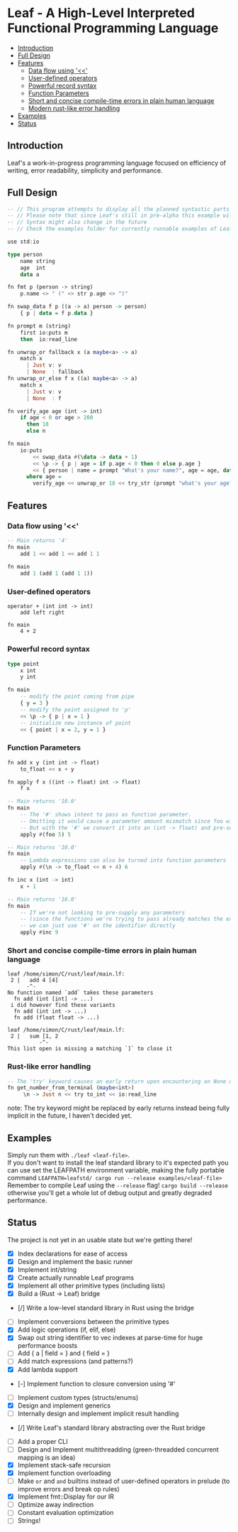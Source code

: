 # Leaf - A High-Level Interpreted Functional Programming Language

   * [Introduction](#introduction)
   * [Full Design](#full-design)
   * [Features](#features)
      * [Data flow using '&lt;&lt;'](#data-flow-using-)
      * [User-defined operators](#user-defined-operators)
      * [Powerful record syntax](#powerful-record-syntax)
      * [Function Parameters](#function-parameters)
      * [Short and concise compile-time errors in plain human language](#short-and-concise-compile-time-errors-in-plain-human-language)
      * [Modern rust-like error handling](#modern-rust-like-error-handling)
   * [Examples](#examples)
   * [Status](#status)


## Introduction
Leaf's a work-in-progress programming language focused on efficiency of writing, error readability, simplicity and performance.

## Full Design
```haskell
-- // This program attempts to display all the planned syntastic parts of the language
-- // Please note that since Leaf's still in pre-alpha this example will *NOT RUN*
-- // Syntax might also change in the future
-- // Check the examples folder for currently runnable examples of Leaf

use std:io

type person
    name string
    age  int
    data a

fn fmt p (person -> string)
    p.name <> " (" <> str p.age <> ")"

fn swap_data f p ((a -> a) person -> person)
    { p | data = f p.data }

fn prompt m (string)
    first io:puts m
    then  io:read_line

fn unwrap_or fallback x (a maybe<a> -> a)
    match x
      | Just v: v
      | None  : fallback
fn unwrap_or_else f x ((a) maybe<a> -> a)
    match x
      | Just v: v
      | None  : f

fn verify_age age (int -> int)
    if age < 0 or age > 200 
      then 18
      else n

fn main
    io:puts
        << swap_data #(\data -> data + 1)
        << \p -> { p | age = if p.age < 0 then 0 else p.age }
        << { person | name = prompt "What's your name?", age = age, data = 20 }
      where age = 
        verify_age << unwrap_or 18 << try_str (prompt "what's your age?")
```

## Features

### Data flow using '<<'
```haskell
-- Main returns '4'
fn main
    add 1 << add 1 << add 1 1
    
fn main
    add 1 (add 1 (add 1 1))
```

### User-defined operators
```
operator + (int int -> int)
    add left right

fn main
    4 + 2
```

### Powerful record syntax
```haskell
type point
    x int 
    y int

fn main
    -- modify the point coming from pipe
    { y = 3 }
    -- modify the point assigned to 'p'
    << \p -> { p | x = 1 }
    -- initialize new instance of point
    << { point | x = 2, y = 1 }
```

### Function Parameters
```haskell
fn add x y (int int -> float)
    to_float << x + y

fn apply f x ((int -> float) int -> float) 
    f x

-- Main returns '10.0'
fn main
    -- The '#' shows intent to pass as function parameter. 
    -- Omitting it would cause a parameter amount mismatch since foo will be given to few arguments
    -- But with the '#' we convert it into an (int -> float) and pre-supply one parameter
    apply #(foo 5) 5

-- Main returns '10.0'
fn main
    -- Lambda expressions can also be turned into function parameters
    apply #(\n -> to_float << n + 4) 6

fn inc x (int -> int)
    x + 1

-- Main returns '10.0'
fn main
    -- If we're not looking to pre-supply any parameters
    -- (since the functions we're trying to pass already matches the expected function parameter)
    -- we can just use '#' on the identifier directly
    apply #inc 9
```

### Short and concise compile-time errors in plain human language
```
leaf /home/simon/C/rust/leaf/main.lf:
 2 |   add 4 [4]
      -^-
No function named `add` takes these parameters
  fn add (int [int] -> ...)
 i did however find these variants
  fn add (int int -> ...)
  fn add (float float -> ...)
```
```
leaf /home/simon/C/rust/leaf/main.lf:
 2 |   sum [1, 2
          -^-
This list open is missing a matching `]` to close it
```

### Rust-like error handling
```haskell
-- The 'try' keyword causes an early return upon encountering an None or Err variant
fn get_number_from_terminal (maybe<int>)
     \n -> Just n << try to_int << io:read_line
```
note: The try keyword might be replaced by early returns instead being fully implicit in the future, I haven't decided yet.

## Examples

Simply run them with `./leaf <leaf-file>`. \
If you don't want to install the leaf standard library to it's expected path you can use set the LEAFPATH environment variable, making the fully portable command `LEAFPATH=leafstd/ cargo run --release examples/<leaf-file>` \
Remember to compile Leaf using the `--release` flag! `cargo build --release` otherwise you'll get a whole lot of debug output and greatly degraded performance. 

## Status

The project is not yet in an usable state but we're getting there! 

 - [x] Index declarations for ease of access
 - [x] Design and implement the basic runner
 - [x] Implement int/string
 - [x] Create actually runnable Leaf programs
 - [x] Implement all other primitive types (including lists)
 - [x] Build a (Rust -> Leaf) bridge
 - [/] Write a low-level standard library in Rust using the bridge
 - [ ] Implement conversions between the primitive types
 - [x] Add logic operations (if, elif, else)
 - [x] Swap out string identifier to vec indexes at parse-time for huge performance boosts
 - [ ] Add { a | field = } and { field = } 
 - [ ] Add match expressions (and patterns?)
 - [x] Add lambda support
 - [-] Implement function to closure conversion using '#'
 - [ ] Implement custom types (structs/enums)
 - [x] Design and implement generics
 - [ ] Internally design and implement implicit result handling
 - [/] Write Leaf's standard library abstracting over the Rust bridge
 - [ ] Add a proper CLI
 - [ ] Design and Implement multithreadding (green-threadded concurrent mapping is an idea)
 - [x] Implement stack-safe recursion
 - [x] Implement function overloading
 - [ ] Make `or` and `and` builtins instead of user-defined operators in prelude (to improve errors and break op rules)
 - [x] Implement fmt::Display for our IR
 - [ ] Optimize away indirection
 - [ ] Constant evaluation optimization
 - [ ] Strings! 
